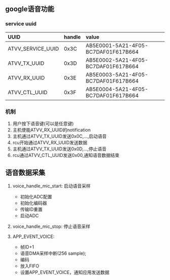 ## google语音功能

### service uuid  

| UUID | handle | value |
| :--- | :--- | :--- |
| ATVV_SERVICE_UUID | 0x3C | AB5E0001-5A21-4F05-BC7DAF01F617B664 |
| ATVV_TX_UUID | 0x3D | AB5E0002-5A21-4F05-BC7DAF01F617B664 |
| ATVV_RX_UUID | 0x3E | AB5E0003-5A21-4F05-BC7DAF01F617B664 |
| ATVV_CTL_UUID | 0x3F | AB5E0004-5A21-4F05-BC7DAF01F617B664 |

### 机制
1. 用户按下语音键(可以是任意键)
2. 主机使能ATVV_RX_UUID的notification
3. 主机通过ATVV_TX_UUID发送0x0C,...,启动语音
4. rcu开始通过ATVV_RX_UUID发送数据
5. 主机通过ATVV_TX_UUID发送0x0D,...,停止语音
6. rcu通过ATVV_CTL_UUID发送0x00,通知语音数据结束

## 语音数据采集

1. voice_handle_mic_start: 启动语音采样  
    + 初始化ADC配置  
    + 初始化编码器  
    + 传输ID重置  
    + 启动ADC

2. voice_handle_mic_stop: 停止语音采样
    
3. APP_EVENT_VOICE:
    + 帧ID+1
    + 语音DMA采样中断(256 sample);  
    + 编码
    + 放入FIFO
    + 设置APP_EVENT_VOICE，通知应用发送数据
